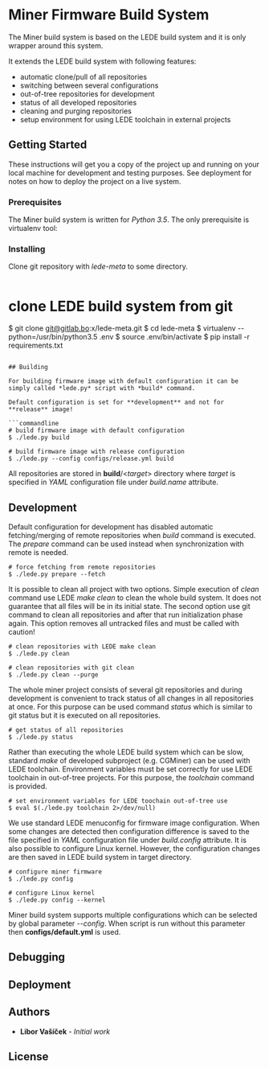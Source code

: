# Miner Firmware Build System

The Miner build system is based on the LEDE build system and it is only wrapper around this system.

It extends the LEDE build system with following features:

* automatic clone/pull of all repositories
* switching between several configurations
* out-of-tree repositories for development
* status of all developed repositories
* cleaning and purging repositories
* setup environment for using LEDE toolchain in external projects

## Getting Started

These instructions will get you a copy of the project up and running on your local machine for development and testing
purposes. See deployment for notes on how to deploy the project on a live system.

### Prerequisites

The Miner build system is written for *Python 3.5*. The only prerequisite is virtualenv tool:

### Installing

Clone git repository with *lede-meta* to some directory.

```commandline
```
# clone LEDE build system from git
$ git clone git@gitlab.bo:x/lede-meta.git
$ cd lede-meta
$ virtualenv --python=/usr/bin/python3.5 .env
$ source .env/bin/activate
$ pip install -r requirements.txt
```

## Building

For building firmware image with default configuration it can be simply called *lede.py* script with *build* command.

Default configuration is set for **development** and not for **release** image!

```commandline
# build firmware image with default configuration
$ ./lede.py build

# build firmware image with release configuration
$ ./lede.py --config configs/release.yml build
```

All repositories are stored in **build**/<*target*> directory where *target* is specified in *YAML* configuration file
under *build.name* attribute.

## Development

Default configuration for development has disabled automatic fetching/merging of remote repositories when *build*
command is executed. The *prepare* command can be used instead when synchronization with remote is needed.

```commandline
# force fetching from remote repositories
$ ./lede.py prepare --fetch
```

It is possible to clean all project with two options. Simple execution of *clean* command use LEDE *make clean* to clean
the whole build system. It does not guarantee that all files will be in its initial state. The second option use git
command to clean all repositories and after that run initialization phase again. This option removes all untracked files
and must be called with caution!

```commandline
# clean repositories with LEDE make clean
$ ./lede.py clean

# clean repositories with git clean
$ ./lede.py clean --purge
```

The whole miner project consists of several git repositories and during development is convenient to track status of all
changes in all repositories at once. For this purpose can be used command *status* which is similar to git status but
it is executed on all repositories.

```commandline
# get status of all repositories
$ ./lede.py status
```

Rather than executing the whole LEDE build system which can be slow, standard *make* of developed
subproject (e.g. CGMiner) can be used with LEDE toolchain. Environment variables must be set correctly for use LEDE toolchain in
out-of-tree projects. For this purpose, the *toolchain* command is provided.

```commandline
# set environment variables for LEDE toochain out-of-tree use
$ eval $(./lede.py toolchain 2>/dev/null)
```

We use standard LEDE menuconfig for firmware image configuration. When some changes are detected then configuration
difference is saved to the file specified in *YAML* configuration file under *build.config* attribute. It is also
possible to configure Linux kernel. However, the configuration changes are then saved in LEDE build system in target directory.

```commandline
# configure miner firmware
$ ./lede.py config

# configure Linux kernel
$ ./lede.py config --kernel
```

Miner build system supports multiple configurations which can be selected by global parameter *--config*. When script is
run without this parameter then **configs/default.yml** is used.

## Debugging


## Deployment


## Authors

* **Libor Vašíček** - *Initial work*


## License
